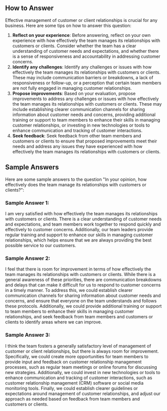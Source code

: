 

How to Answer
-------------

Effective management of customer or client relationships is crucial for any business. Here are some tips on how to answer this question:

1. **Reflect on your experience**: Before answering, reflect on your own experience with how effectively the team manages its relationships with customers or clients. Consider whether the team has a clear understanding of customer needs and expectations, and whether there is a sense of responsiveness and accountability in addressing customer concerns.
2. **Identify any challenges**: Identify any challenges or issues with how effectively the team manages its relationships with customers or clients. These may include communication barriers or breakdowns, a lack of responsiveness or follow-up, or a perception that certain team members are not fully engaged in managing customer relationships.
3. **Propose improvements**: Based on your evaluation, propose improvements to address any challenges or issues with how effectively the team manages its relationships with customers or clients. These may include establishing clearer communication channels for sharing information about customer needs and concerns, providing additional training or support to team members to enhance their skills in managing customer relationships, or investing in new technologies or tools to enhance communication and tracking of customer interactions.
4. **Seek feedback**: Seek feedback from other team members and customers or clients to ensure that proposed improvements meet their needs and address any issues they have experienced with how effectively the team manages its relationships with customers or clients.

Sample Answers
--------------

Here are some sample answers to the question "In your opinion, how effectively does the team manage its relationships with customers or clients?":

### Sample Answer 1:

I am very satisfied with how effectively the team manages its relationships with customers or clients. There is a clear understanding of customer needs and expectations, and team members work together to respond quickly and effectively to customer concerns. Additionally, our team leaders provide regular training and support to enhance our skills in managing customer relationships, which helps ensure that we are always providing the best possible service to our customers.

### Sample Answer 2:

I feel that there is room for improvement in terms of how effectively the team manages its relationships with customers or clients. While there is a general awareness of these priorities, there are communication breakdowns and delays that can make it difficult for us to respond to customer concerns in a timely manner. To address this, we could establish clearer communication channels for sharing information about customer needs and concerns, and ensure that everyone on the team understands and follows these protocols. Additionally, we could provide additional training or support to team members to enhance their skills in managing customer relationships, and seek feedback from team members and customers or clients to identify areas where we can improve.

### Sample Answer 3:

I think the team fosters a generally satisfactory level of management of customer or client relationships, but there is always room for improvement. Specifically, we could create more opportunities for team members to provide input and feedback on customer relationship management processes, such as regular team meetings or online forums for discussing new strategies. Additionally, we could invest in new technologies or tools to enhance communication and tracking of customer interactions, such as customer relationship management (CRM) software or social media monitoring tools. Finally, we could establish clearer guidelines or expectations around management of customer relationships, and adjust our approach as needed based on feedback from team members and customers or clients.

